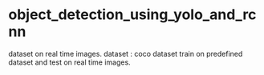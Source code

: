 # object_detection_using_yolo_and_rcnn
dataset on real time images.
dataset : coco dataset
train on predefined dataset and test on real time images.
